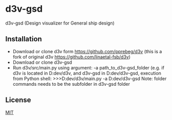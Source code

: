 # d3v-gsd

d3v-gsd (Design visualizer for General ship design)

## Installation

- Download or clone d3v form https://github.com/pprebeg/d3v (this is a fork of original d3v https://github.com/linaetal-fsb/d3v)
- Download or clone d3v-gsd
- Run d3v/src/main.py using argument: -a path_to_d3v-gsd_folder
  (e.g. if d3v is located in D:dev/d3v, and d3v-gsd in D:dev/d3v-gsd, execution from Python shell: >>>D:dev/d3v/main.py -a D:dev/d3v-gsd
  Note: folder commands needs to be the subfolder in d3v-gsd folder

## License
[MIT](https://choosealicense.com/licenses/mit/)
